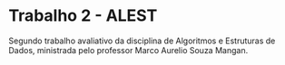 # Trabalho 2 - ALEST
Segundo trabalho avaliativo da disciplina de Algoritmos e Estruturas de Dados, ministrada pelo professor Marco Aurelio Souza Mangan.
